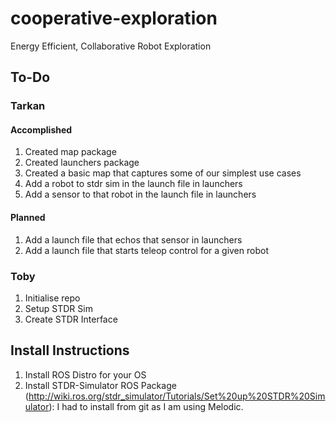 # cooperative-exploration
Energy Efficient, Collaborative Robot Exploration

## To-Do

### Tarkan

#### Accomplished

1. Created map package
1. Created launchers package
2. Created a basic map that captures some of our simplest use cases
1. Add a robot to stdr sim in the launch file in launchers
2. Add a sensor to that robot in the launch file in launchers

#### Planned

1. Add a launch file that echos that sensor in launchers
1. Add a launch file that starts teleop control for a given robot

### Toby 

1. Initialise repo
2. Setup STDR Sim
3. Create STDR Interface

## Install Instructions

1. Install ROS Distro for your OS
2. Install STDR-Simulator ROS Package (http://wiki.ros.org/stdr_simulator/Tutorials/Set%20up%20STDR%20Simulator): I had to install from git as I am using Melodic.
